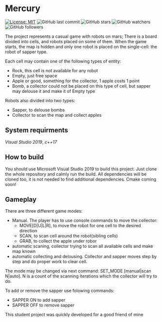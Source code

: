 # Mercury
[![License: MIT](https://img.shields.io/badge/License-MIT-yellow.svg)](https://opensource.org/licenses/MIT)
![GitHub last commit](https://img.shields.io/github/last-commit/glensand/Mercury?color=red&style=plastic)
![GitHub stars](https://img.shields.io/github/stars/glensand/Mercury?style=social)
![GitHub watchers](https://img.shields.io/github/watchers/glensand/Mercury?style=social)
![GitHub followers](https://img.shields.io/github/followers/glensand?style=social)

The project represents a casual game with robots on mars;
There is a board divided into cells, and robots placed on some of them. When the game starts, the map is hidden and only one robot is placed on the single-cell: the robot of sapper type.

Each cell may contain one of the following types of entity:
  - Rock, this cell is not available for any robot
  - Empty, just free space
  - Apple or good, something for the collector, 1 apple costs 1 point
  - Bomb, a collector could not be placed on this type of cell, but sapper may delouse it and make it of Empty type

Robots also divided into two types:
  - Sapper, to delouse bombs
  - Collector to scan the map and collect apples

## System requirments
*Visual Studio 2019*, *c++17*

## How to build
You should use Microsoft Visual Studio 2019 to build this project. Just clone the whole repository and calmly run the build. All dependencies will be cloned too, it is not needed to find additional dependencies.
Cmake coming soon!
## Gameplay
There are three different game modes:
  - Manual. The player has to use console commands to move the collector:
    - MOVE[D|U|L|R], to move the robot for one cell to the desired direction
    - SCAN, to scan cell around the robot(sibling cells)
    - GRAB, to collect the apple under robor
  - automatic scaning, collector trying to scan all available cells and make map known
  - automatic collecting and delousing. Collector and sapper moves step by step and do proper work to clear cell.
 
The mode may be changed via next command: SET_MODE [manual|scan N|auto]. N is a count of the scanning iterations which the collector will try to do.

To add or remove the sapper use folowing commands:
- SAPPER ON to add sapper
- SAPPER OFF to remove sapper

This student project was quickly developed for a good friend of mine
